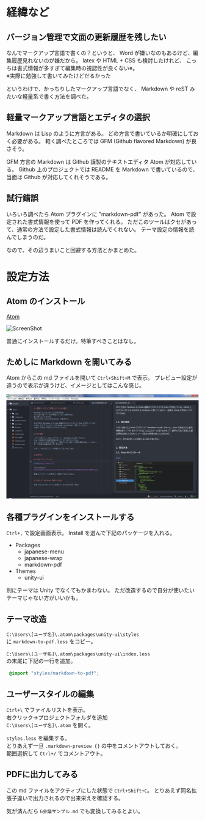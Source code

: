 # 経緯など

## バージョン管理で文面の更新履歴を残したい

なんでマークアップ言語で書くの？というと、
Word が嫌いなのもあるけど、編集履歴見れないのが嫌だから。
latex や HTML + CSS も検討したけれど、
こっちは書式情報が多すぎて編集時の視認性が良くない※。  
※実際に勉強して書いてみたけどだるかった

というわけで、かっちりしたマークアップ言語でなく、
Markdown や reST みたいな軽量系で書く方法を調べた。


## 軽量マークアップ言語とエディタの選択

Markdown は Lisp のように方言がある。
どの方言で書いているか明確にしておく必要がある。
軽く調べたところでは
GFM (Github flavored Markdown) が良さそう。

GFM 方言の Markdown は Github 謹製のテキストエディタ Atom が対応している。
Github 上のプロジェクトでは README を Markdown で書いているので、
当面は Github が対応してくれそうである。


## 試行錯誤

いろいろ調べたら Atom プラグインに "markdown-pdf" があった。
Atom で設定された書式情報を使って PDF を作ってくれる。
ただこのツールはクセがあって、通常の方法で設定した書式情報は読んでくれない。
テーマ設定の情報を読んでしまうのだ。

なので、その辺うまいこと回避する方法とかまとめた。


# 設定方法

## Atom のインストール

[Atom](https://atom.io/)

![ScreenShot](
https://atom.io/assets/screenshot-main-9821a05131c9b808d7cafda7b7e8db39.gif)

普通にインストールするだけ。特筆すべきことはなし。


## ためしに Markdown を開いてみる

Atom からこの md ファイルを開いて `Ctrl+Shift+M` で表示。
プレビュー設定が違うので表示が違うけど、イメージとしてはこんな感じ。

![sample](atom_markdown.jpg)


## 各種プラグインをインストールする

`Ctrl+,` で設定画面表示。
Install を選んで下記のパッケージを入れる。

* Packages
    * japanese-menu
    * japanese-wrap
    * markdown-pdf
* Themes
    * unity-ui

別にテーマは Unity でなくてもかまわない。
ただ改造するので自分が使いたいテーマじゃない方がいいかも。



## テーマ改造

`C:\Users\[ユーザ名]\.atom\packages\unity-ui\styles`  
に `markdown-to-pdf.less` をコピー。


`C:\Users\[ユーザ名]\.atom\packages\unity-ui\index.less`  
の末尾に下記の一行を追加。

```css
 @import "styles/markdown-to-pdf";
```


## ユーザースタイルの編集

`Ctrl+\` でファイルリストを表示。  
右クリック→プロジェクトフォルダを追加  
`C:\Users\[ユーザ名]\.atom` を開く。  

`styles.less` を編集する。  
とりあえず一旦 `.markdown-preview {}` の中をコメントアウトしておく。  
範囲選択して `Ctrl+/` でコメントアウト。


## PDFに出力してみる

この md ファイルをアクティブにした状態で `Ctrl+Shift+C`。
とりあえず同名拡張子違いで出力されるので出来栄えを確認する。

気が済んだら `G会議サンプル.md` でも変換してみるとよい。
